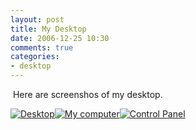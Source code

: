 ```yaml
---
layout: post
title: My Desktop
date: 2006-12-25 10:30
comments: true
categories:
- desktop
---
```

 Here are screenshos of my desktop.

<a href="http://najam.files.wordpress.com/2006/12/desktop.JPG" title="Desktop"><img src="http://najam.files.wordpress.com/2006/12/desktop.thumbnail.JPG" alt="Desktop" /></a><a href="http://najam.files.wordpress.com/2006/12/computer.JPG" title="My computer"><img src="http://najam.files.wordpress.com/2006/12/computer.thumbnail.JPG" alt="My computer" /></a><a href="http://najam.files.wordpress.com/2006/12/cp.JPG" title="Control Panel"><img src="http://najam.files.wordpress.com/2006/12/cp.thumbnail.JPG" alt="Control Panel" /></a>

<a href="http://najam.files.wordpress.com/2006/12/cp.JPG" title="Control Panel"> </a>
